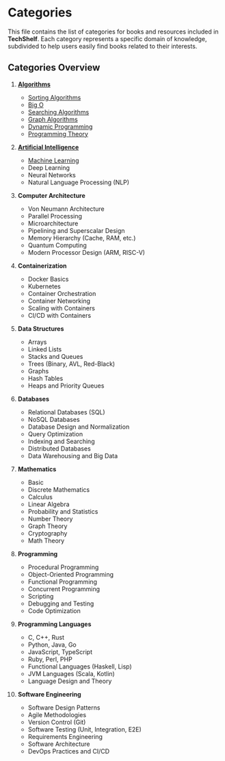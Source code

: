 # **Categories**

This file contains the list of categories for books and resources included in **TechShelf**. Each category represents a specific domain of knowledge, subdivided to help users easily find books related to their interests.

## **Categories Overview**

1. [**Algorithms**](./Algorithms/)

   - [Sorting Algorithms](./Algorithms/Sorting/)
   - [Big O](./Algorithms/Big-O/)
   - [Searching Algorithms](./Algorithms/Searching/)
   - [Graph Algorithms](./Algorithms/Graph/)
   - [Dynamic Programming](./Algorithms/Dynamic-Programming/)
   - [Programming Theory](./Algorithms/Programming-Theory/)
2. [**Artificial Intelligence**](./Artificial-Intelligence/)

   - [Machine Learning](./Artificial-Intelligence/Machine-Learning/)
   - Deep Learning
   - Neural Networks
   - Natural Language Processing (NLP)

3. **Computer Architecture**

   - Von Neumann Architecture
   - Parallel Processing
   - Microarchitecture
   - Pipelining and Superscalar Design
   - Memory Hierarchy (Cache, RAM, etc.)
   - Quantum Computing
   - Modern Processor Design (ARM, RISC-V)

4. **Containerization**

   - Docker Basics
   - Kubernetes
   - Container Orchestration
   - Container Networking
   - Scaling with Containers
   - CI/CD with Containers

5. **Data Structures**

   - Arrays
   - Linked Lists
   - Stacks and Queues
   - Trees (Binary, AVL, Red-Black)
   - Graphs
   - Hash Tables
   - Heaps and Priority Queues

6. **Databases**

   - Relational Databases (SQL)
   - NoSQL Databases
   - Database Design and Normalization
   - Query Optimization
   - Indexing and Searching
   - Distributed Databases
   - Data Warehousing and Big Data

7. **Mathematics**
   - Basic
   - Discrete Mathematics
   - Calculus
   - Linear Algebra
   - Probability and Statistics
   - Number Theory
   - Graph Theory
   - Cryptography
   - Math Theory

8. **Programming**

   - Procedural Programming
   - Object-Oriented Programming
   - Functional Programming
   - Concurrent Programming
   - Scripting
   - Debugging and Testing
   - Code Optimization

9. **Programming Languages**

   - C, C++, Rust
   - Python, Java, Go
   - JavaScript, TypeScript
   - Ruby, Perl, PHP
   - Functional Languages (Haskell, Lisp)
   - JVM Languages (Scala, Kotlin)
   - Language Design and Theory

10. **Software Engineering**
    - Software Design Patterns
    - Agile Methodologies
    - Version Control (Git)
    - Software Testing (Unit, Integration, E2E)
    - Requirements Engineering
    - Software Architecture
    - DevOps Practices and CI/CD

